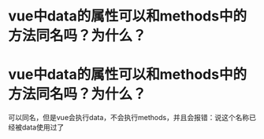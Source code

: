 # vue中data的属性可以和methods中的方法同名吗？为什么？

# vue中data的属性可以和methods中的方法同名吗？为什么？

可以同名，但是vue会执行data，不会执行methods，并且会报错：说这个名称已经被data使用过了